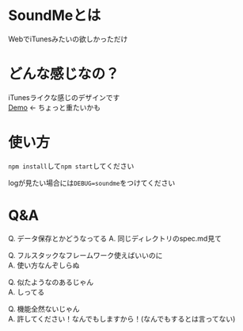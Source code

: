 # SoundMeとは
 WebでiTunesみたいの欲しかっただけ
 
# どんな感じなの？
   iTunesライクな感じのデザインです  
   [Demo](http://test.magitech.xyz)  <- ちょっと重たいかも
 
# 使い方
 `npm install`して`npm start`してください
 
 logが見たい場合には`DEBUG=soundme`をつけてください
 
# Q&A
 Q. データ保存とかどうなってる
 A. 同じディレクトリのspec.md見て

 Q. フルスタックなフレームワーク使えばいいのに  
 A. 使い方なんぞしらぬ
 
 Q. 似たようなのあるじゃん  
 A. しってる
 
 Q. 機能全然ないじゃん  
 A. 許してください！なんでもしますから！(なんでもするとは言ってない)